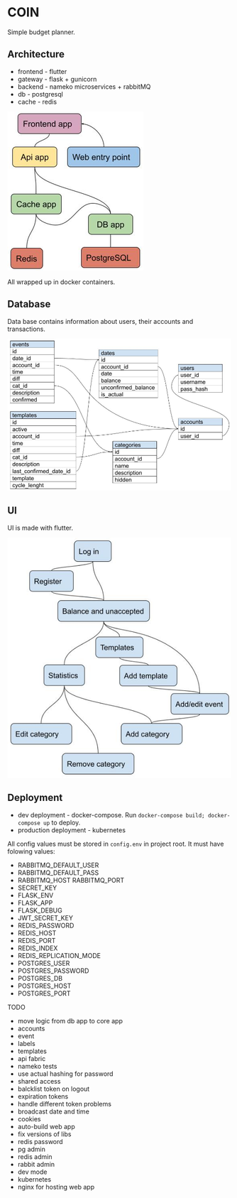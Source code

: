 # COIN
Simple budget planner.

## Architecture
* frontend - flutter
* gateway - flask + gunicorn
* backend - nameko microservices + rabbitMQ
* db - postgresql
* cache - redis

![Containers](doc/structure.jpg)

All wrapped up in docker containers.

## Database
Data base contains information about users, their accounts and transactions. 

![DB structure](doc/db_structure.jpg)

## UI
UI is made with flutter.

![DB structure](doc/ui_structure.jpg)

## Deployment
* dev deployment - docker-compose. Run `docker-compose build; docker-compose up` to deploy.
* production deployment - kubernetes

All config values must be stored in `config.env` in project root. It must have folowing values:

* RABBITMQ_DEFAULT_USER
* RABBITMQ_DEFAULT_PASS
* RABBITMQ_HOST RABBITMQ_PORT
* SECRET_KEY
* FLASK_ENV
* FLASK_APP
* FLASK_DEBUG
* JWT_SECRET_KEY
* REDIS_PASSWORD
* REDIS_HOST
* REDIS_PORT
* REDIS_INDEX
* REDIS_REPLICATION_MODE
* POSTGRES_USER
* POSTGRES_PASSWORD
* POSTGRES_DB
* POSTGRES_HOST
* POSTGRES_PORT

TODO
* move logic from db app to core app
* accounts
* event
* labels
* templates
* api fabric
* nameko tests
* use actual hashing for password
* shared access
* balcklist token on logout
* expiration tokens
* handle different token problems
* broadcast date and time
* cookies
* auto-build web app
* fix versions of libs
* redis password
* pg admin
* redis admin
* rabbit admin
* dev mode
* kubernetes
* nginx for hosting web app